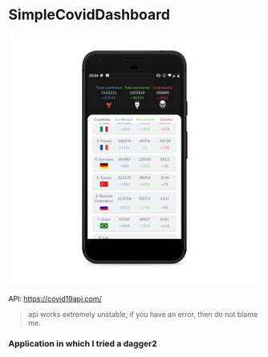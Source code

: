 # SimpleCovidDashboard

<img src="https://github.com/IllidanStormrage1/SimpleCovidDashboard/blob/master/Screenshots/screen-1.png"/> 

API: https://covid19api.com/ 
>api works extremely unstable, if you have an error, then do not blame me.

### Application in which I tried a dagger2
